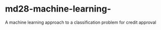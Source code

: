 # md28-machine-learning-
A machine learning approach to a classification problem for credit approval
